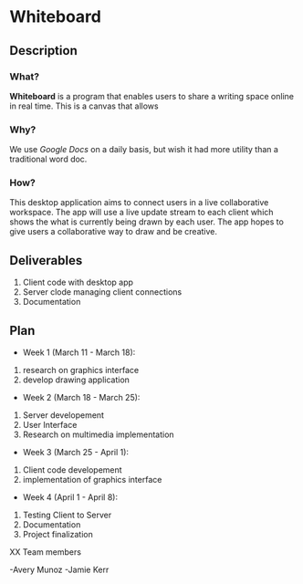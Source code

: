 # Whiteboard

## Description

### What?

**Whiteboard** is a program that enables users to share a writing space online in real time.
This is a canvas that allows

### Why?

We use *Google Docs* on a daily basis, but wish it had more utility than a traditional word doc. 

### How?

This desktop application aims to connect users in a  live collaborative workspace.
The app will use a live update stream to each client which  shows the what is currently
being drawn by each user. The app hopes to  give users a collaborative way to draw and be creative.

## Deliverables

1. Client code with desktop app
2. Server clode managing client connections
3. Documentation

## Plan

- Week 1 (March 11 - March 18):

1. research on graphics interface
2. develop drawing application

- Week 2 (March 18 - March 25):

1. Server developement
2. User Interface
3. Research on multimedia implementation

- Week 3 (March 25 - April 1):

1. Client code developement
2. implementation of graphics interface

- Week 4 (April 1 - April 8):

1. Testing Client to Server
2. Documentation
3. Project finalization

XX Team members

-Avery Munoz
-Jamie Kerr
